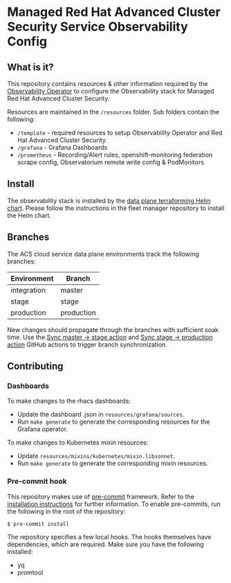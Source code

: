 # Managed Red Hat Advanced Cluster Security Service Observability Config

## What is it?

This repository contains resources & other information required by the [Observability Operator](https://github.com/redhat-developer/observability-operator)
to configure the Observability stack for Managed Red Hat Advanced Cluster Security.

Resources are maintained in the `/resources` folder. Sub folders contain the following:

* `/template` - required resources to setup Observability Operator and Red Hat Advanced Cluster Security.
* `/grafana` - Grafana Dashboards
* `/prometheus` - Recording/Alert rules, openshift-monitoring federation scrape config, Observatorium remote write config & PodMonitors

## Install

The observability stack is installed by the [data plane terraforming Helm chart](https://github.com/stackrox/acs-fleet-manager/tree/main/dp-terraform/helm/rhacs-terraform).
Please follow the instructions in the fleet manager repository to install the Helm chart.

## Branches

The ACS cloud service data plane environments track the following branches:

| Environment | Branch     |
| ----------- | ---------- |
| integration | master     |
| stage       | stage      |
| production  | production |

New changes should propagate through the branches with sufficient soak time. Use the
[Sync master -> stage action](https://github.com/stackrox/rhacs-observability-resources/actions/workflows/sync-stage-from-master.yaml)
and [Sync stage -> production action](https://github.com/stackrox/rhacs-observability-resources/actions/workflows/sync-prod-from-stage.yaml)
GitHub actions to trigger branch synchronization.

## Contributing

### Dashboards

To make changes to the rhacs dashboards:

* Update the dashboard .json in `resources/grafana/sources`.
* Run `make generate` to generate the corresponding resources for the Grafana operator.

To make changes to Kubernetes mixin resources:
* Update `resources/mixins/kubernetes/mixin.libsonnet`.
* Run `make generate` to generate the corresponding mixin resources.

### Pre-commit hook

This repository makes use of [pre-commit](https://pre-commit.com/) framework. Refer to the [installation instructions](https://pre-commit.com/#installation) for further information.
To enable pre-commits, run the following in the root of the repository:
```bash
$ pre-commit install
```

The repository specifies a few local hooks. The hooks themselves have dependencies, which are required. Make sure you have the following installed:
- yq
- promtool
